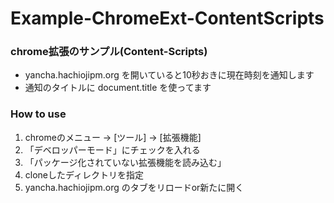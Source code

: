 Example-ChromeExt-ContentScripts
================================

### chrome拡張のサンプル(Content-Scripts)
* yancha.hachiojipm.org を開いていると10秒おきに現在時刻を通知します
* 通知のタイトルに document.title を使ってます

### How to use
1. chromeのメニュー -> [ツール] -> [拡張機能]
1. 「デベロッパーモード」にチェックを入れる
1. 「パッケージ化されていない拡張機能を読み込む」
1. cloneしたディレクトリを指定
1. yancha.hachiojipm.org のタブをリロードor新たに開く

